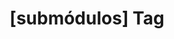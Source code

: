 ---
article_id: 0
description: List of articles under [submódulos] tag.
image: http://huntingbears.com.ve/static/img/site/mstile-310x310.png
layout: tag
slug: submodulos
title: '[submódulos] Tag'
---